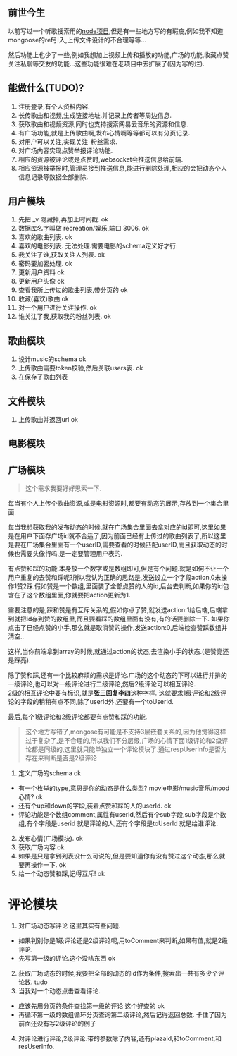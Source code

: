 ## 前世今生

以前写过一个听歌搜索用的[node项目](https://github.com/dogdogbrother/senlin-music-node),但是有一些地方写的有瑕疵,例如我不知道mongoose的ref引入,上传文件设计的不合理等等...

然后功能上也少了一些,例如我想加上视频上传和播放的功能,广场的功能,收藏点赞关注私聊等交友的功能...这些功能很难在老项目中去扩展了(因为写的烂).

## 能做什么(TUDO)?

1. 注册登录,有个人资料内容.
2. 长传歌曲和视频,生成链接地址.并记录上传者等周边信息.
3. 获取歌曲和视频资源,同时也支持搜索网易云音乐的资源和信息.
4. 有广场功能,就是上传歌曲啊,发布心情啊等等都可以有分页记录.
5. 对用户可以关注,实现关注-粉丝需求.
6. 对广场内容实现点赞举报评论功能.
7. 相应的资源被评论或是点赞时,websocket会推送信息给前端.
8. 相应资源被举报时,管理员接到推送信息,能进行删除处理,相应的会把动态个人信息记录等数据全部删除.

## 用户模块

1. 先把 _v 隐藏掉,再加上时间戳.  ok
2. 数据库名字叫做 recreation/娱乐,端口 3006. ok
3. 喜欢的歌曲列表. ok
4. 喜欢的电影列表. 无法处理.需要电影的schema定义好才行
5. 我关注了谁,获取关注人列表.  ok
6. 密码要加密处理. ok
7. 更新用户资料 ok
8. 更新用户头像 ok
9. 查看我所上传过的歌曲列表,带分页的 ok
10. 收藏(喜欢)歌曲 ok
11. 对一个用户进行关注操作. ok
12. 谁关注了我,获取我的粉丝列表. ok

## 歌曲模块

1. 设计music的schema ok
2. 上传歌曲需要token校验,然后关联users表. ok
3. 在保存了歌曲列表

## 文件模块

1. 上传歌曲并返回url ok

## 电影模块

## 广场模块
>这个需求我要好好思索一下.  

每当有个人上传个歌曲资源,或是电影资源时,都要有动态的展示,存放到一个集合里面.

每当我想获取我的发布动态的时候,就在广场集合里面去拿对应的id即可,这里如果是在用户下面存广场id就不合适了,因为前面已经有上传过的歌曲列表了,所以这里是要在广场集合里面有一个userID,需要查看的时候匹配userID,而且获取动态的时候也需要头像行吗,是一定要管理用户表的.

有点赞和踩的功能,本身放一个数字或是数组即可,但是有个问题.就是如何不让一个用户重复的去赞和踩呢?所以我认为正确的思路是,发送设立一个字段action,0未操作1赞2踩.假如赞是一个数组,里面装了全部点赞的人的id,后台去判断,如果你的id包含在了这个数组里面,你就要把action更新为1.

需要注意的是,踩和赞是有互斥关系的,假如你点了赞,就发送action:1给后端,后端拿到就把id存到赞的数组里,而且要看踩的数组里面有没有,有的话要删除一下.
如果你点击了已经点赞的小手,那么就是取消赞的操作,发送action:0,后端检查赞踩数组并清空..

这样,当你前端拿到array的时候,就通过action的状态,去渲染小手的状态.(是赞亮还是踩亮).

除了赞和踩,还有一个比较麻烦的需求是评论.广场的这个动态的下可以进行并排的一级评论,也可以对一级评论进行二级评论,然后2级评论可以相互评论.  
2级的相互评论中要有标识,就是**张三回复李四**这种字样. 这就要求1级评论和2级评论的字段的稍稍有点不同,除了userId外,还要有一个toUserId.

最后,每个1级评论和2级评论都要有点赞和踩的功能.

>这个地方写错了,mongose有可能是不支持3层嵌套关系的,因为他觉得这样过于复杂了,是不合理的,所以我们不分层级,广场的心情下面1级评论和2级评论都是同级的,这里就只能单独立一个评论模块了.通过respUserInfo是否为存在来判断是否是2级评论

1. 定义广场的schema ok
  * 有一个枚举的type,意思是你的动态是什么类型? movie电影/music音乐/mood心情? ok
  * 还有个up和down的字段,装着点赞和踩的人的userId. ok
  * 评论功能是个数组comment,属性有userId,然后有个sub字段,sub字段是个数组,有个字段是userid 就是评论的人,还有个字段是toUserId 就是给谁评论.
2. 发布心情(广场模块). ok
3. 获取广场内容 ok
4. 如果是只是拿到列表没什么可说的,但是要知道你有没有赞过这个动态,那么就要再操作一下. ok
5. 给一个动态赞和踩,记得互斥! ok

# 评论模块
1. 对广场动态写评论 这里其实有些问题.
  * 如果判别你是1级评论还是2级评论呢,用toComment来判断,如果有值,就是2级评论.
  * 先写第一级的评论.这个没啥东西 ok
2. 获取广场动态的时候,我要把全部的动态的id作为条件,搜索出一共有多少个评论数. tudo
3. 当我对一个动态点击查看评论.
  * 应该先用分页的条件查找第一级的评论 这个好查的 ok
  * 再循环第一级的数组循环分页查询第二级评论,然后记得返回总数. 卡住了因为前面还没有写2级评论的例子
4. 对评论进行评论,2级评论.带的参数除了内容,还有plazaId,和toComment,和resUserInfo.
